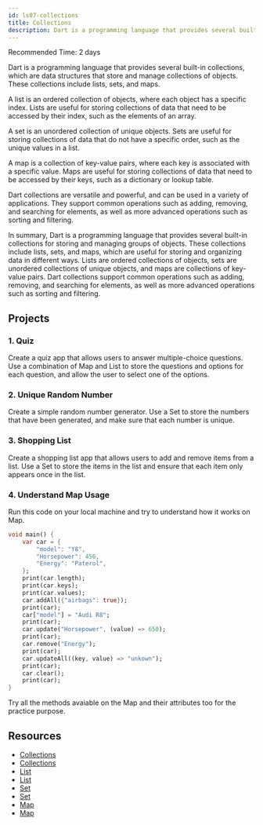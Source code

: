 ```yaml
---
id: ls07-collections
title: Collections
description: Dart is a programming language that provides several built-in collections for storing and managing groups of objects. These collections include lists, sets, and maps, which are useful for storing and organizing data in different ways.
---
```


Recommended Time: 2 days

Dart is a programming language that provides several built-in collections, which are data structures that store and manage collections of objects. These collections include lists, sets, and maps.

A list is an ordered collection of objects, where each object has a specific index. Lists are useful for storing collections of data that need to be accessed by their index, such as the elements of an array.

A set is an unordered collection of unique objects. Sets are useful for storing collections of data that do not have a specific order, such as the unique values in a list.

A map is a collection of key-value pairs, where each key is associated with a specific value. Maps are useful for storing collections of data that need to be accessed by their keys, such as a dictionary or lookup table.

Dart collections are versatile and powerful, and can be used in a variety of applications. They support common operations such as adding, removing, and searching for elements, as well as more advanced operations such as sorting and filtering.

In summary, Dart is a programming language that provides several built-in collections for storing and managing groups of objects. These collections include lists, sets, and maps, which are useful for storing and organizing data in different ways. Lists are ordered collections of objects, sets are unordered collections of unique objects, and maps are collections of key-value pairs. Dart collections support common operations such as adding, removing, and searching for elements, as well as more advanced operations such as sorting and filtering.

## Projects

### 1. Quiz

Create a quiz app that allows users to answer multiple-choice questions. Use a combination of Map and List to store the questions and options for each question, and allow the user to select one of the options.

### 2. Unique Random Number

Create a simple random number generator. Use a Set to store the numbers that have been generated, and make sure that each number is unique.

### 3. Shopping List

Create a shopping list app that allows users to add and remove items from a list. Use a Set to store the items in the list and ensure that each item only appears once in the list.

### 4. Understand Map Usage

Run this code on your local machine and try to understand how it works on Map.

```dart
void main() {
    var car = {
        "model": "Y8",
        "Horsepower": 456,
        "Energy": "Paterol",
    };
    print(car.length);
    print(car.keys);
    print(car.values);
    car.addAll({"airbags": true});
    print(car);
    car["model"] = "Audi R8";
    print(car);
    car.update("Horsepower", (value) => 650);
    print(car);
    car.remove("Energy");
    print(car);
    car.updateAll((key, value) => "unkown");
    print(car);
    car.clear();
    print(car);
}
```

Try all the methods avaiable on the Map and their attributes too for the practice purpose.

## Resources

- [Collections](https://dart.dev/guides/libraries/library-tour#collections)
- [Collections](https://www.geeksforgeeks.org/dart-collections/)
- [List](https://dart-tutorial.com/collections/list-in-dart/)
- [List](https://api.dart.dev/stable/2.18.5/dart-core/List-class.html)
- [Set](https://dart-tutorial.com/collections/set-in-dart/)
- [Set](https://api.dart.dev/stable/2.18.5/dart-core/Set-class.html)
- [Map](https://dart-tutorial.com/collections/map-in-dart/)
- [Map](https://api.dart.dev/stable/2.18.5/dart-core/Map-class.html)
